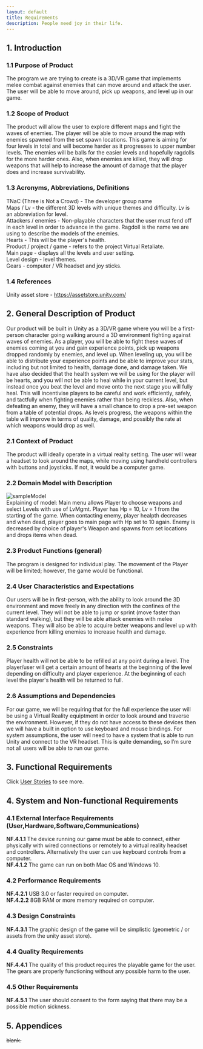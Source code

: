 ```yaml
---
layout: default
title: Requirements
description: People need joy in their life.
---
```


## 1. Introduction

### 1.1 Purpose of Product

The program we are trying to create is a 3D/VR game that implements melee combat against enemies that can move around and attack the user. The user will be able to move around, pick up weapons, and level up in our game.


### 1.2 Scope of Product

The product will allow the user to explore different maps and fight the waves of enemies. The player will be able to move around the map with enemies spawned from the set spawn locations. This game is aiming for four levels in total and will become harder as it progresses to upper number levels. The enemies will be balls for the easier levels and hopefully ragdolls for the more harder ones. Also, when enemies are killed, they will drop weapons that will help to increase the amount of damage that the player does and increase survivability.


### 1.3 Acronyms, Abbreviations, Definitions

TNaC (Three is Not a Crowd) - The developer group name  
Maps / Lv - the different 3D levels with unique themes and difficulty. Lv is an abbreviation for level.  
Attackers / enemies - Non-playable characters that the user must fend off in each level in order to advance in the game. Ragdoll is the name we are using to describe the models of the enemies.  
Hearts - This will be the player's health.  
Product / project / game - refers to the project Virtual Retaliate.  
Main page - displays all the levels and user setting.  
Level design - level themes.  
Gears - computer / VR headset and joy sticks.  


### 1.4 References

Unity asset store - https://assetstore.unity.com/


## 2. General Description of Product

Our product will be built in Unity as a 3D/VR game where you will be a first-person character going walking around a 3D environment fighting against waves of enemies. As a player, you will be able to fight these waves of enemies coming at you and gain experience points, pick up weapons dropped randomly by enemies, and level up. When leveling up, you will be able to distribute your experience points and be able to improve your stats, including but not limited to health, damage done, and damage taken. We have also decided that the health system we will be using for the player will be hearts, and you will not be able to heal while in your current level, but instead once you beat the level and move onto the next stage you will fully heal. This will incentivise players to be careful and work efficiently, safely, and tactfully when fighting enemies rather than being reckless. Also, when defeating an enemy, they will have a small chance to drop a pre-set weapon from a table of potential drops. As levels progress, the weapons within the table will improve in terms of quality, damage, and possibly the rate at which weapons would drop as well.


### 2.1 Context of Product

The product will ideally operate in a virtual reality setting. The user will wear a headset to look around the maps, while moving using handheld controllers with buttons and joysticks. If not, it would be a computer game.


### 2.2 Domain Model with Description

![sampleModel](https://user-images.githubusercontent.com/65105285/112574367-b9c09300-8db3-11eb-93e5-bc9bce23f6f2.png?raw=true)  
Explaining of model: Main menu allows Player to choose weapons and select Levels with use of LvMgmt. Player has Hp = 10, Lv = 1 from the starting of the game. When contacting enemy, player healpth decreases and when dead, player goes to main page with Hp set to 10 again. Enemy is decreased by choice of player's Weapon and spawns from set locations and drops items when dead.


### 2.3 Product Functions (general)
The program is designed for individual play. The movement of the Player will be limited; however, the game would be functional.
 
 
### 2.4 User Characteristics and Expectations
Our users will be in first-person, with the ability to look around the 3D environment and move freely in any direction with the confines of the current level. They will not be able to jump or sprint (move faster than standard walking), but they will be able attack enemies with melee weapons. They will also be able to acquire better weapons and level up with experience from killing enemies to increase health and damage.


### 2.5 Constraints
Player health will not be able to be refilled at any point during a level. The player/user will get a certain amount of hearts at the beginning of the level depending on difficulty and player experience. At the beginning of each level the player's health will be returned to full.


### 2.6 Assumptions and Dependencies
For our game, we will be requiring that for the full experience the user will be using a Virtual Reality equiptment in order to look around and traverse the environment. However, if they do not have access to these devices then we will have a built in option to use keyboard and mouse bindings. For system assumptions, the user will need to have a system that is able to run Unity and connect to the VR headset. This is quite demanding, so I’m sure not all users will be able to run our game.


## 3. Functional Requirements
Click [User Stories](https://jsy4.github.io/TNaC/userstories) to see more.

## 4. System and Non-functional Requirements

### 4.1 External Interface Requirements (User,Hardware,Software,Communications)

**NF.4.1.1** The device running our game must be able to connect, either physically with wired connections or remotely to a virtual reality headset and controllers. Alternatively the user can use keyboard controls from a computer.  
**NF.4.1.2** The game can run on both Mac OS and Windows 10.  


### 4.2 Performance Requirements

**NF.4.2.1** USB 3.0 or faster required on computer.  
**NF.4.2.2** 8GB RAM or more memory required on computer.  


### 4.3 Design Constraints

**NF.4.3.1** The graphic design of the game will be simplistic (geometric / or assets from the unity asset store).  
 
 
### 4.4 Quality Requirements

**NF.4.4.1** The quality of this product requires the playable game for the user. The gears are properly functioning without any possible harm to the user.  

### 4.5 Other Requirements

**NF.4.5.1** The user should consent to the form saying that there may be a possible motion sickness.  
 
## 5. Appendices
~~blank.~~ 

